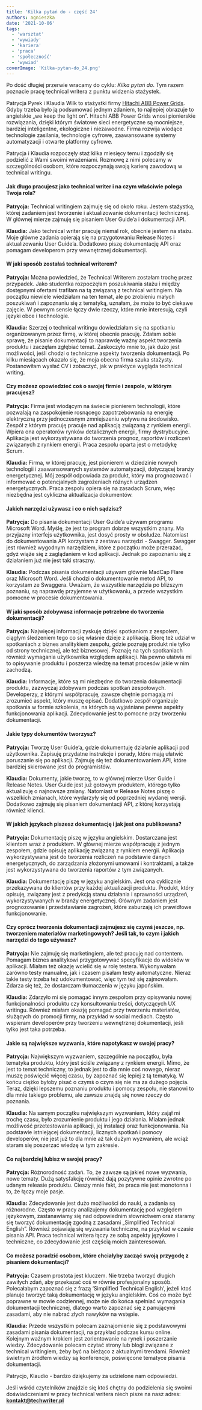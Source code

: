```yaml
---
title: 'Kilka pytań do - część 24'
authors: agnieszka
date: '2021-10-06'
tags:
  - 'warsztat'
  - 'wywiady'
  - 'kariera'
  - 'praca'
  - 'społeczność'
  - 'wywiad'
coverImage: 'Kilka-pytan-do_24.png'
---
```


Po dość długiej przerwie wracamy do cyklu: _Kilka pytań do_. Tym razem poznacie
pracę technical writera z punktu widzenia stażystek.

<!--truncate-->

Patrycja Pyrek i Klaudia Wilk to stażystki firmy
[Hitachi ABB Power Grids](https://www.hitachiabb-powergrids.com/pl/pl). Gdyby
trzeba było ją podsumować jednym zdaniem, to najlepiej obrazuje to angielskie
„we keep the light on”. Hitachi ABB Power Grids wnosi pionierskie rozwiązania,
dzięki którym światowe sieci energetyczne są mocniejsze, bardziej inteligentne,
ekologiczne i niezawodne. Firma rozwija wiodące technologie zasilania,
technologie cyfrowe, zaawansowane systemy automatyzacji i otwarte platformy
cyfrowe.

Patrycja i Klaudia rozpoczęły staż kilka miesięcy temu i zgodziły się podzielić
z Wami swoimi wrażeniami. Rozmowę z nimi polecamy w szczególności osobom, które
rozpoczynają swoją karierę zawodową w technical writingu.

#### Jak długo pracujesz jako technical writer i na czym właściwie polega Twoja rola?

**Patrycja:** Technical writingiem zajmuję się od około roku. Jestem stażystką,
której zadaniem jest tworzenie i aktualizowanie dokumentacji technicznej. W
głównej mierze zajmuję się pisaniem User Guide’a i dokumentacji API.

**Klaudia:** Jako technical writer pracuję niemal rok, obecnie jestem na stażu.
Moje główne zadania opierają się na przygotowaniu Release Notes i aktualizowaniu
User Guide’a. Dodatkowo piszę dokumentację API oraz pomagam developerom przy
wewnętrznej dokumentacji.

#### W jaki sposób zostałaś technical writerem?

**Patrycja:** Można powiedzieć, że Technical Writerem zostałam trochę przez
przypadek. Jako studentka rozpoczęłam poszukiwania stażu i między dostępnymi
ofertami trafiłam na tą związaną z technical writingiem. Na początku niewiele
wiedziałam na ten temat, ale po zrobieniu małych poszukiwań i zapoznaniu się z
tematyką, uznałam, że może to być ciekawe zajęcie. W pewnym sensie łączy dwie
rzeczy, które mnie interesują, czyli języki obce i technologie.

**Klaudia:** Szerzej o technical writingu dowiedziałam się na spotkaniu
organizowanym przez firmę, w której obecnie pracuję. Zdałam sobie sprawę, że
pisanie dokumentacji to naprawdę ważny aspekt tworzenia produktu i zaczęłam
zgłębiać temat. Zaskoczyło mnie to, jak dużo jest możliwości, jeśli chodzi o
techniczne aspekty tworzenia dokumentacji. Po kilku miesiącach okazało się, że
moja obecna firma szuka stażysty. Postanowiłam wysłać CV i zobaczyć, jak w
praktyce wygląda technical writing.

#### Czy możesz opowiedzieć coś o swojej firmie i zespole, w którym pracujesz?

**Patrycja:** Firma jest wiodącym na świecie pionierem technologii, które
pozwalają na zaspokojenie rosnącego zapotrzebowania na energię elektryczną przy
jednoczesnym zmniejszeniu wpływu na środowisko. Zespół z którym pracuję pracuje
nad aplikacją związaną z rynkiem energii. Wpiera ona operatorów rynków
detalicznych energii, firmy dystrybucyjne. Aplikacja jest wykorzystywana do
tworzenia prognoz, raportów i rozliczeń związanych z rynkiem energii. Praca
zespołu oparta jest o metodykę Scrum.

**Klaudia:** Firma, w której pracuję, jest pionierem w dziedzinie nowych
technologii i zaawansowanych systemów automatyzacji, dotyczącej branży
energetycznej. Mój zespół odpowiada za produkt, który ma prognozować i
informować o potencjalnych zagrożeniach różnych urządzeń energetycznych. Praca
zespołu opiera się na zasadach Scrum, więc niezbędna jest cykliczna aktualizacja
dokumentów.

#### Jakich narzędzi używasz i co o nich sądzisz?

**Patrycja:** Do pisania dokumentacji User Guide’a używam programu Microsoft
Word. Myślę, że jest to program dobrze wszystkim znany. Ma przyjazny interfejs
użytkownika, jest dosyć prosty w obsłudze. Natomiast do dokumentowania API
korzystam z zestawu narzędzi - Swagger. Swagger jest również wygodnym
narzędziem, które z początku może przerażać, gdyż wiąże się z zaglądaniem w kod
aplikacji. Jednak po zapoznaniu się z działaniem już nie jest taki straszny.

**Klaudia:** Podczas pisania dokumentacji używam głównie MadCap Flare oraz
Microsoft Word. Jeśli chodzi o dokumentowanie metod API, to korzystam ze
Swaggera. Uważam, że wszystkie narzędzia po bliższym poznaniu, są naprawdę
przyjemne w użytkowaniu, a przede wszystkim pomocne w procesie dokumentowania.

#### W jaki sposób zdobywasz informacje potrzebne do tworzenia dokumentacji?

**Patrycja:** Najwięcej informacji zyskuję dzięki spotkaniom z zespołem, ciągłym
śledzeniem tego co się właśnie dzieje z aplikacją. Biorę też udział w
spotkaniach z biznes analitykiem zespołu, gdzie poznaję produkt nie tylko od
strony technicznej, ale też biznesowej. Poznaję na tych spotkaniach również
wymagania użytkownika względem aplikacji. Na pewno ułatwia mi to opisywanie
produktu i poszerza wiedzę na temat procesów jakie w nim zachodzą.

**Klaudia:** Informacje, które są mi niezbędne do tworzenia dokumentacji
produktu, zazwyczaj zdobywam podczas spotkań zespołowych. Developerzy, z którymi
współpracuję, zawsze chętnie pomagają mi zrozumieć aspekt, który muszę opisać.
Dodatkowo zespół organizuje spotkania w formie szkolenia, na których są
wyjaśniane pewne aspekty funkcjonowania aplikacji. Zdecydowanie jest to pomocne
przy tworzeniu dokumentacji.

#### Jakie typy dokumentów tworzysz?

**Patrycja:** Tworzę User Guide’a, gdzie dokumentuję działanie aplikacji pod
użytkownika. Zapisuję przydatne instrukcje i porady, które mają ułatwić
poruszanie się po aplikacji. Zajmuję się też dokumentowaniem API, które bardziej
skierowane jest do programistów.

**Klaudia:** Dokumenty, jakie tworzę, to w głównej mierze User Guide i Release
Notes. User Guide jest już gotowym produktem, którego tylko aktualizuję o
najnowsze zmiany. Natomiast w Release Notes piszę o wszelkich zmianach, które
wydarzyły się od poprzedniej wydanej wersji. Dodatkowo zajmuję się pisaniem
dokumentacji API, z której korzystają również klienci.

#### W jakich językach piszesz dokumentację i jak jest ona publikowana?

**Patrycja:** Dokumentację piszę w języku angielskim. Dostarczana jest klientom
wraz z produktem. W głównej mierze współpracuję z jednym zespołem, gdzie opisuję
aplikację związaną z rynkiem energii. Aplikacja wykorzystywana jest do tworzenia
rozliczeń na podstawie danych energetycznych, do zarządzania złożonymi umowami i
kontraktami, a także jest wykorzystywana do tworzenia raportów z tym związanych.

**Klaudia:** Dokumentację piszę w języku angielskim. Jest ona cyklicznie
przekazywana do klientów przy każdej aktualizacji produktu. Produkt, który
opisuję, związany jest z predykcją stanu działania i sprawności urządzeń,
wykorzystywanych w branży energetycznej. Głównym zadaniem jest prognozowanie i
przedstawianie zagrożeń, które zaburzają ich prawidłowe funkcjonowanie.

#### Czy oprócz tworzenia dokumentacji zajmujesz się czymś jeszcze, np. tworzeniem materiałów marketingowych? Jeśli tak, to czym i jakich narzędzi do tego używasz?

**Patrycja:** Nie zajmuję się marketingiem, ale też pracuję nad contentem.
Pomagam biznes analitykowi przygotowywać specyfikacje do widoków w aplikacji.
Miałam też okazję wcielić się w rolę testera. Wykonywałam zarówno testy
manualne, jak i czasem pisałam testy automatyczne. Nieraz takie testy trzeba też
udokumentować, więc tym też się zajmowałam. Zdarza się też, że dostarczam
tłumaczenia w języku japońskim.

**Klaudia:** Zdarzyło mi się pomagać innym zespołom przy opisywaniu nowej
funkcjonalności produktu czy konsultowaniu treści, dotyczących UX writingu.
Również miałam okazję pomagać przy tworzeniu materiałów, służących do promocji
firmy, na przykład w social mediach. Często wspieram developerów przy tworzeniu
wewnętrznej dokumentacji, jeśli tylko jest taka potrzeba.

#### Jakie są największe wyzwania, które napotykasz w swojej pracy?

**Patrycja:** Największym wyzwaniem, szczególnie na początku, była tematyka
produktu, który jest ściśle związany z rynkiem energii. Mimo, że jest to temat
techniczny, to jednak jest to dla mnie coś nowego, nieraz muszę poświęcić więcej
czasu, by zapoznać się lepiej z tą tematyką. W końcu ciężko byłoby pisać o czymś
o czym się nie ma za dużego pojęcia. Teraz, dzięki lepszemu poznaniu produktu i
pomocy zespołu, nie stanowi to dla mnie takiego problemu, ale zawsze znajdą się
nowe rzeczy do poznania.

**Klaudia:** Na samym początku największym wyzwaniem, który zajął mi trochę
czasu, było zrozumienie produktu i jego działania. Miałam jednak możliwość
przetestowania aplikacji, jej instalacji oraz funkcjonowania. Na podstawie
istniejącej dokumentacji, licznych spotkań i pomocy developerów, nie jest już to
dla mnie aż tak dużym wyzwaniem, ale wciąż staram się poszerzać wiedzę w tym
zakresie.

#### Co najbardziej lubisz w swojej pracy?

**Patrycja:** Różnorodność zadań. To, że zawsze są jakieś nowe wyzwania, nowe
tematy. Dużą satysfakcję również dają pozytywne opinie zwrotne po udanym
releasie produktu. Cieszy mnie fakt, że praca nie jest monotonna i to, że łączy
moje pasje.

**Klaudia:** Zdecydowanie jest dużo możliwości do nauki, a zadania są
różnorodne. Często w pracy analizujemy dokumentację pod względem językowym,
zastanawiamy się nad odpowiednim słownictwem oraz staramy się tworzyć
dokumentację zgodną z zasadami „Simplified Technical English”. Również pojawiają
się wyzwania techniczne, na przykład w czasie pisania API. Praca technical
writera łączy ze sobą aspekty językowe i techniczne, co zdecydowanie jest
częścią moich zainteresowań.

#### Co możesz poradzić osobom, które chciałyby zacząć swoją przygodę z pisaniem dokumentacji?

**Patrycja:** Czasem prostota jest kluczem. Nie trzeba tworzyć długich zawiłych
zdań, aby przekazać coś w równie profesjonalny sposób. Polecałabym zapoznać się
z frazą ‘Simplified Technical English’, jeżeli ktoś planuje tworzyć taką
dokumentację w języku angielskim. Coś co może być poprawne w mowie codziennej,
może nie do końca spełniać wymagania dokumentacji technicznej, dlatego warto
zapoznać się z panującymi zasadami, aby nie nabrać złych nawyków na wstępie.

**Klaudia:** Przede wszystkim polecam zaznajomienie się z podstawowymi zasadami
pisania dokumentacji, na przykład podczas kursu online. Kolejnym ważnym krokiem
jest zorientowanie na rynek i poszerzanie wiedzy. Zdecydowanie polecam czytać
strony lub blogi związane z technical writingiem, żeby być na bieżąco z
aktualnymi trendami. Również świetnym źródłem wiedzy są konferencje, poświęcone
tematyce pisania dokumentacji.

Patrycjo, Klaudio - bardzo dziękujemy za udzielone nam odpowiedzi.

Jeśli wśród czytelników znajdzie się ktoś chętny do podzielenia się swoimi
doświadczeniami w pracy technical writera niech pisze na nasz adres:
[**kontakt@techwriter.pl**](mailto:kontakt@techwriter.pl)
